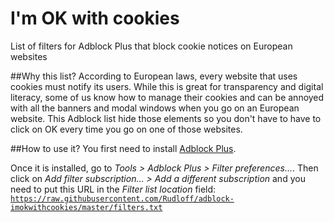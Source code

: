 # I'm OK with cookies
List of filters for Adblock Plus that block cookie notices on European websites

##Why this list?
According to European laws, every website that uses cookies must notify its users.
While this is great for transparency and digital literacy, some of us know how to manage their cookies and can be annoyed with all the banners and modal windows when you go on an European website.
This Adblock list hide those elements so you don't have to have to click on OK every time you go on one of those websites.

##How to use it?
You first need to install [Adblock Plus](https://adblockplus.org/).

Once it is installed, go to *Tools > Adblock Plus > Filter preferences…*. Then click on *Add filter subscription… > Add a different subscription* and you need to put this URL in the *Filter list location* field:
[```https://raw.githubusercontent.com/Rudloff/adblock-imokwithcookies/master/filters.txt```](https://raw.githubusercontent.com/Rudloff/adblock-imokwithcookies/master/filters.txt)
